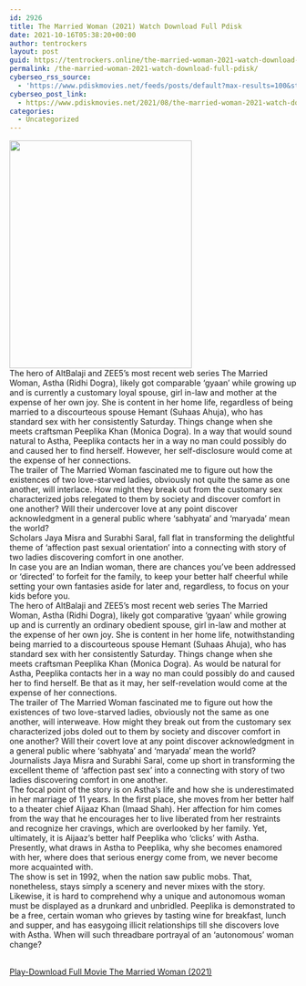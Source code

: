 ```yaml
---
id: 2926
title: The Married Woman (2021) Watch Download Full Pdisk
date: 2021-10-16T05:38:20+00:00
author: tentrockers
layout: post
guid: https://tentrockers.online/the-married-woman-2021-watch-download-full-pdisk/
permalink: /the-married-woman-2021-watch-download-full-pdisk/
cyberseo_rss_source:
  - 'https://www.pdiskmovies.net/feeds/posts/default?max-results=100&start-index=701'
cyberseo_post_link:
  - https://www.pdiskmovies.net/2021/08/the-married-woman-2021-watch-download.html
categories:
  - Uncategorized
---
```

<div class="separator">
  <a href="https://1.bp.blogspot.com/-0kkD9NDv8gg/YSuHWAXHWQI/AAAAAAAAav4/cQzmf6jIlI8cg3erLmy65Qtt0jf1nZlNACLcBGAsYHQ/s1024/The%2BMarried%2BWoman%2B%25282021%2529%2BWatch%2BDownload%2BFull%2BPdisk.jpg" imageanchor="1"><img loading="lazy" border="0" data-original-height="1024" data-original-width="819" height="400" src="https://1.bp.blogspot.com/-0kkD9NDv8gg/YSuHWAXHWQI/AAAAAAAAav4/cQzmf6jIlI8cg3erLmy65Qtt0jf1nZlNACLcBGAsYHQ/w320-h400/The%2BMarried%2BWoman%2B%25282021%2529%2BWatch%2BDownload%2BFull%2BPdisk.jpg" width="320" /></a>
</div>



<div>
  <div>
    <span>The hero of AltBalaji and ZEE5&#8217;s most recent web series The Married Woman, Astha (Ridhi Dogra), likely got comparable &#8216;gyaan&#8217; while growing up and is currently a customary loyal spouse, girl in-law and mother at the expense of her own joy. She is content in her home life, regardless of being married to a discourteous spouse Hemant (Suhaas Ahuja), who has standard sex with her consistently Saturday. Things change when she meets craftsman Peeplika Khan (Monica Dogra). In a way that would sound natural to Astha, Peeplika contacts her in a way no man could possibly do and caused her to find herself. However, her self-disclosure would come at the expense of her connections.&nbsp;</span>
  </div>
  
  <div>
    <span>The trailer of The Married Woman fascinated me to figure out how the existences of two love-starved ladies, obviously not quite the same as one another, will interlace. How might they break out from the customary sex characterized jobs relegated to them by society and discover comfort in one another? Will their undercover love at any point discover acknowledgment in a general public where &#8216;sabhyata&#8217; and &#8216;maryada&#8217; mean the world?&nbsp;</span>
  </div>
  
  <div>
    <span>Scholars Jaya Misra and Surabhi Saral, fall flat in transforming the delightful theme of &#8216;affection past sexual orientation&#8217; into a connecting with story of two ladies discovering comfort in one another.&nbsp;</span>
  </div>
  
  <div>
    <span>In case you are an Indian woman, there are chances you&#8217;ve been addressed or &#8216;directed&#8217; to forfeit for the family, to keep your better half cheerful while setting your own fantasies aside for later and, regardless, to focus on your kids before you.&nbsp;</span>
  </div>
  
  <div>
    <span>The hero of AltBalaji and ZEE5&#8217;s most recent web series The Married Woman, Astha (Ridhi Dogra), likely got comparative &#8216;gyaan&#8217; while growing up and is currently an ordinary obedient spouse, girl in-law and mother at the expense of her own joy. She is content in her home life, notwithstanding being married to a discourteous spouse Hemant (Suhaas Ahuja), who has standard sex with her consistently Saturday. Things change when she meets craftsman Peeplika Khan (Monica Dogra). As would be natural for Astha, Peeplika contacts her in a way no man could possibly do and caused her to find herself. Be that as it may, her self-revelation would come at the expense of her connections.&nbsp;</span>
  </div>
  
  <div>
    <span>The trailer of The Married Woman fascinated me to figure out how the existences of two love-starved ladies, obviously not the same as one another, will interweave. How might they break out from the customary sex characterized jobs doled out to them by society and discover comfort in one another? Will their covert love at any point discover acknowledgment in a general public where &#8216;sabhyata&#8217; and &#8216;maryada&#8217; mean the world?&nbsp;</span>
  </div>
  
  <div>
    <span>Journalists Jaya Misra and Surabhi Saral, come up short in transforming the excellent theme of &#8216;affection past sex&#8217; into a connecting with story of two ladies discovering comfort in one another.&nbsp;</span>
  </div>
  
  <div>
    <span>The focal point of the story is on Astha&#8217;s life and how she is underestimated in her marriage of 11 years. In the first place, she moves from her better half to a theater chief Aijaaz Khan (Imaad Shah). Her affection for him comes from the way that he encourages her to live liberated from her restraints and recognize her cravings, which are overlooked by her family. Yet, ultimately, it is Aijaaz&#8217;s better half Peeplika who &#8216;clicks&#8217; with Astha. Presently, what draws in Astha to Peeplika, why she becomes enamored with her, where does that serious energy come from, we never become more acquainted with.&nbsp;</span>
  </div>
  
  <div>
    <span>The show is set in 1992, when the nation saw public mobs. That, nonetheless, stays simply a scenery and never mixes with the story.&nbsp;</span>
  </div>
  
  <div>
    <span>Likewise, it is hard to comprehend why a unique and autonomous woman must be displayed as a drunkard and unbridled. Peeplika is demonstrated to be a free, certain woman who grieves by tasting wine for breakfast, lunch and supper, and has easygoing illicit relationships till she discovers love with Astha. When will such threadbare portrayal of an &#8216;autonomous&#8217; woman change?</span>
  </div>
</div>

  
<a href="https://kofilink.com/1/bnYyanRoMDAwcmoz?dn=1" target="popup" onclick="window.open('https://kofilink.com/1/bnYyanRoMDAwcmoz?dn=1','popup','width=600,height=600'); return false;" rel="noopener"><br /> Play-Download Full Movie The Married Woman (2021)<br /> </a>